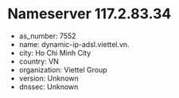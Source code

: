 # Nameserver 117.2.83.34

* as_number: 7552
* name: dynamic-ip-adsl.viettel.vn.
* city: Ho Chi Minh City
* country: VN
* organization: Viettel Group
* version: Unknown
* dnssec: Unknown

